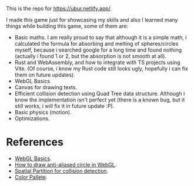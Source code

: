 This is the repo for https://ubur.netlify.app/.

I made this game just for showcasing my skills and also I learned many things while building this game, some of them are:
- Basic maths. I am really proud to say that although it is a simple math, i calculated the formula for absorbing and melting of spheres/circles myself, because i searched google for a long time and found nothing (actually i found 1 or 2, but the absorption is not smooth at all).
- Rust and WebAssembly, and how to integrate with TS projects using Vite. (Of course, i know my Rust code still looks ugly, hopefully i can fix them on future updates).
- WebGL Basics
- Canvas for drawing texts.
- Efficient collision detection using Quad Tree data structure. Although i know the implementation isn't perfect yet (there is a known bug, but it still works, i will fix it in future update :P).
- Basic physics (motion).
- Optimizations.

# References

- [WebGL Basics](https://developer.mozilla.org/en-US/docs/Web/API/WebGL_API/Tutorial).
- [How to draw anti-aliased circle in WebGL](https://www.desultoryquest.com/blog/drawing-anti-aliased-circular-points-using-opengl-slash-webgl/).
- [Spatial Partition for collision detection](https://gameprogrammingpatterns.com/spatial-partition.html).
- [Color Pallete](https://colorhunt.co/palette/d8e3e751c4d3126e82132c33).
